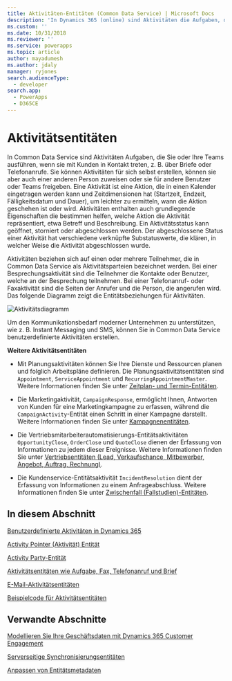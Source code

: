 ```yaml
---
title: Aktivitäten-Entitäten (Common Data Service) | Microsoft Docs
description: 'In Dynamics 365 (online) sind Aktivitäten die Aufgaben, die Sie oder Ihre Teams ausführen, wenn sie mit Kunden in Kontakt treten, z. B. über Briefe oder Telefonanrufe.'
ms.custom: ''
ms.date: 10/31/2018
ms.reviewer: ''
ms.service: powerapps
ms.topic: article
author: mayadumesh
ms.author: jdaly
manager: ryjones
search.audienceType:
  - developer
search.app:
  - PowerApps
  - D365CE
---
```

# <a name="activity-entities"></a>Aktivitätsentitäten

In Common Data Service sind Aktivitäten Aufgaben, die Sie oder Ihre Teams ausführen, wenn sie mit Kunden in Kontakt treten, z. B. über Briefe oder Telefonanrufe. Sie können Aktivitäten für sich selbst erstellen, können sie aber auch einer anderen Person zuweisen oder sie für andere Benutzer oder Teams freigeben. Eine Aktivität ist eine Aktion, die in einen Kalender eingetragen werden kann und Zeitdimensionen hat (Startzeit, Endzeit, Fälligkeitsdatum und Dauer), um leichter zu ermitteln, wann die Aktion geschehen ist oder wird. Aktivitäten enthalten auch grundlegende Eigenschaften die bestimmen helfen, welche Aktion die Aktivität repräsentiert, etwa Betreff und Beschreibung. Ein Aktivitätsstatus kann geöffnet, storniert oder abgeschlossen werden. Der abgeschlossene Status einer Aktivität hat verschiedene verknüpfte Substatuswerte, die klären, in welcher Weise die Aktivität abgeschlossen wurde.  
  
 Aktivitäten beziehen sich auf einen oder mehrere Teilnehmer, die in Common Data Service als Aktivitätsparteien bezeichnet werden. Bei einer Besprechungsaktivität sind die Teilnehmer die Kontakte oder Benutzer, welche an der Besprechung teilnehmen. Bei einer Telefonanruf- oder Faxaktivität sind die Seiten der Anrufer und die Person, die angerufen wird. Das folgende Diagramm zeigt die Entitätsbeziehungen für Aktivitäten.  
  
 ![Aktivitätsdiagramm](media/entity-model-activity.gif "Aktivitätsdiagramm")  
  
 Um den Kommunikationsbedarf moderner Unternehmen zu unterstützen, wie z. B. Instant Messaging und SMS, können Sie in Common Data Service benutzerdefinierte Aktivitäten erstellen.  
  
 **Weitere Aktivitätsentitäten**  
  
-   Mit Planungsaktivitäten können Sie Ihre Dienste und Ressourcen planen und folglich Arbeitspläne definieren. Die Planungsaktivitätsentitäten sind `Appointment`, `ServiceAppointment` und `RecurringAppointmentMaster`. Weitere Informationen finden Sie unter [Zeitplan- und Termin-Entitäten](/dynamics365/customer-engagement/developer/schedule-appointment-entities).  
  
-   Die Marketingaktivität, `CampaignResponse`, ermöglicht Ihnen, Antworten von Kunden für eine Marketingkampagne zu erfassen, während die `CampaignActivity`-Entität einen Schritt in einer Kampagne darstellt. Weitere Informationen finden Sie unter [Kampagnenentitäten](/dynamics365/customer-engagement/developer/campaign-entities).  
  
-   Die Vertriebsmitarbeiterautomatisierungs-Entitätsaktivitäten `OpportunityClose`, `OrderClose` und `QuoteClose` dienen der Erfassung von Informationen zu jedem dieser Ereignisse. Weitere Informationen finden Sie unter [Vertriebsentitäten (Lead, Verkaufschance, Mitbewerber, Angebot, Auftrag, Rechnung)](/dynamics365/customer-engagement/developer/sales-entities-lead-opportunity-competitor-quote-order-invoice).  
  
-   Die Kundenservice-Entitätsaktivität `IncidentResolution` dient der Erfassung von Informationen zu einem Anfrageabschluss. Weitere Informationen finden Sie unter [Zwischenfall (Fallstudien)-Entitäten](/dynamics365/customer-engagement/developer/incident-case-entities).  
  
## <a name="in-this-section"></a>In diesem Abschnitt  
 [Benutzerdefinierte Aktivitäten in Dynamics 365](custom-activities.md)  
  
 [Activity Pointer (Aktivität) Entität](activitypointer-activity-entity.md)  
  
 [Activity Party-Entität](activityparty-entity.md)  
  
 [Aktivitätsentitäten wie Aufgabe, Fax, Telefonanruf und Brief](task-fax-phone-call-letter-activity-entities.md)  
  
 [E-Mail-Aktivitätsentitäten](email-activity-entities.md)  
  
 [Beispielcode für Aktivitätsentitäten](/dynamics365/customer-engagement/developer/sample-code-activity-entities)  
  
## <a name="related-sections"></a>Verwandte Abschnitte  
 [Modellieren Sie Ihre Geschäftsdaten mit Dynamics 365 Customer Engagement](/dynamics365/customer-engagement/developer/model-business-data)  
  
 [Serverseitige Synchronisierungsentitäten](server-side-synchronization-entities.md)  
  
 [Anpassen von Entitätsmetadaten](customize-entity-metadata.md)
